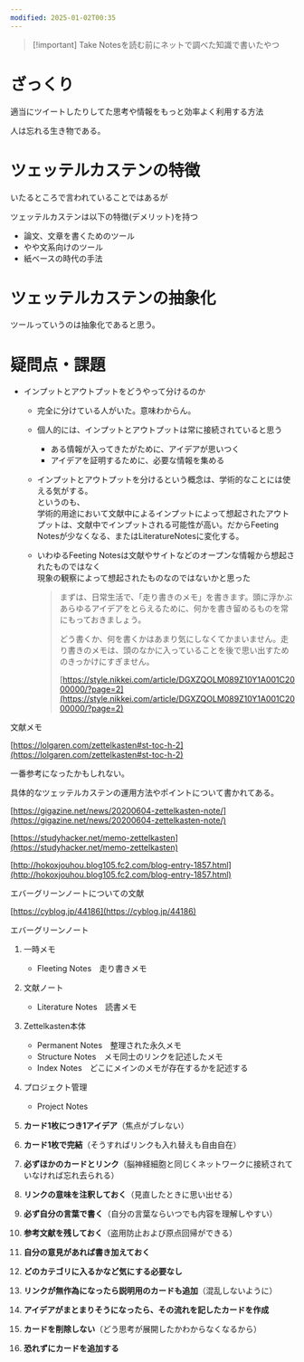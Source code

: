 ```yaml
---
modified: 2025-01-02T00:35
---
```

> [!important] Take Notesを読む前にネットで調べた知識で書いたやつ

  

# ざっくり

適当にツイートしたりしてた思考や情報をもっと効率よく利用する方法

人は忘れる生き物である。

  

# ツェッテルカステンの特徴

いたるところで言われていることではあるが

ツェッテルカステンは以下の特徴(デメリット)を持つ

- 論文、文章を書くためのツール
- やや文系向けのツール
- 紙ベースの時代の手法

  

# ツェッテルカステンの抽象化

ツールっていうのは抽象化であると思う。

  

  

  

# 疑問点・課題

- インプットとアウトプットをどうやって分けるのか
    
    - 完全に分けている人がいた。意味わからん。
    - 個人的には、インプットとアウトプットは常に接続されていると思う
        - ある情報が入ってきたがために、アイデアが思いつく
        - アイデアを証明するために、必要な情報を集める
    - インプットとアウトプットを分けるという概念は、学術的なことには使える気がする。  
        というのも、  
        学術的用途において文献中によるインプットによって想起されたアウトプットは、文献中でインプットされる可能性が高い。だからFeeting Notesが少なくなる、またはLiteratureNotesに変化する。  
        
    - いわゆるFeeting Notesは文献やサイトなどのオープンな情報から想起されたものではなく  
        現象の観察によって想起されたものなのではないかと思った  
        
        > まずは、日常生活で、「走り書きのメモ」を書きます。頭に浮かぶあらゆるアイデアをとらえるために、何かを書き留めるものを常にもっておきましょう。  
        >   
        > どう書くか、何を書くかはあまり気にしなくてかまいません。走り書きのメモは、頭のなかに入っていることを後で思い出すためのきっかけにすぎません。  
        >   
        >   
        > [https://style.nikkei.com/article/DGXZQOLM089Z10Y1A001C2000000/?page=2](https://style.nikkei.com/article/DGXZQOLM089Z10Y1A001C2000000/?page=2)
        
    
      
    

  

  

  

文献メモ

[https://lolgaren.com/zettelkasten#st-toc-h-2](https://lolgaren.com/zettelkasten#st-toc-h-2)

一番参考になったかもしれない。

具体的なツェッテルカステンの運用方法やポイントについて書かれてある。

  

[https://gigazine.net/news/20200604-zettelkasten-note/](https://gigazine.net/news/20200604-zettelkasten-note/)

[https://studyhacker.net/memo-zettelkasten](https://studyhacker.net/memo-zettelkasten)

  

[http://hokoxjouhou.blog105.fc2.com/blog-entry-1857.html](http://hokoxjouhou.blog105.fc2.com/blog-entry-1857.html)

エバーグリーンノートについての文献

  

[https://cyblog.jp/44186](https://cyblog.jp/44186)

エバーグリーンノート

  

1. 一時メモ
    - Fleeting Notes　走り書きメモ
2. 文献ノート
    - Literature Notes　読書メモ
3. Zettelkasten本体
    - Permanent Notes　整理された永久メモ
    - Structure Notes　メモ同士のリンクを記述したメモ
    - Index Notes　どこにメインのメモが存在するかを記述する
4. プロジェクト管理
    - Project Notes　

  

  

1. **カード1枚につき1アイデア**（焦点がブレない）
2. **カード1枚で完結**（そうすればリンクも入れ替えも自由自在）
3. **必ずほかのカードとリンク**（脳神経細胞と同じくネットワークに接続されていなければ忘れ去られる）
4. **リンクの意味を注釈しておく**（見直したときに思い出せる）
5. **必ず自分の言葉で書く**（自分の言葉ならいつでも内容を理解しやすい）
6. **参考文献を残しておく**（盗用防止および原点回帰ができる）
7. **自分の意見があれば書き加えておく**
8. **どのカテゴリに入るかなど気にする必要なし**
9. **リンクが無作為になったら説明用のカードも追加**（混乱しないように）
10. **アイデアがまとまりそうになったら、その流れを記したカードを作成**
11. **カードを削除しない**（どう思考が展開したかわからなくなるから）
12. **恐れずにカードを追加する**